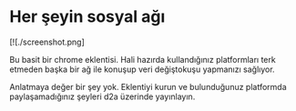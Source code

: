 # Her şeyin sosyal ağı

[![./screenshot.png]

Bu basit bir chrome eklentisi. Hali hazırda kullandığınız platformları terk etmeden başka bir ağ ile
konuşup veri değiştokuşu yapmanızı sağlıyor.

Anlatmaya değer bir şey yok. Eklentiyi kurun ve bulunduğunuz platformda paylaşamadığınız şeyleri d2a üzerinde yayınlayın.